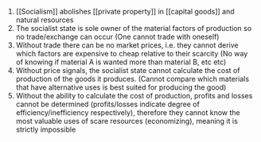 1. [[Socialism]] abolishes [[private property]] in [[capital goods]] and natural resources
2. The socialist state is sole owner of the material factors of production so no trade/exchange can occur (One cannot trade with oneself)
3. Without trade there can be no market prices, i.e. they cannot derive which factors are expensive to cheap relative to their scarcity (No way of knowing if material A is wanted more than material B, etc etc)
4. Without price signals, the socialist state cannot calculate the cost of production of the goods it produces. (Cannot compare which materials that have alternative uses is best suited for producing the good)
5. Without the ability to calculate the cost of production, profits and losses cannot be determined (profits/losses indicate degree of efficiency/inefficiency respectively), therefore they cannot know the most valuable uses of scare resources (economizing), meaning it is strictly impossible
